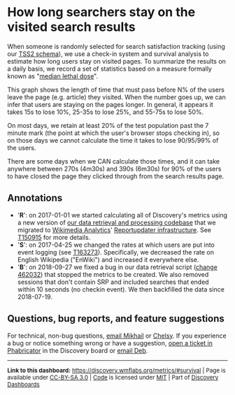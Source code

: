 How long searchers stay on the visited search results
=======

When someone is randomly selected for search satisfaction tracking (using our [TSS2 schema](https://meta.wikimedia.org/wiki/Schema:TestSearchSatisfaction2)), we use a check-in system and survival analysis to estimate how long users stay on visited pages. To summarize the results on a daily basis, we record a set of statistics based on a measure formally known as "[median lethal dose](https://en.wikipedia.org/wiki/Median_lethal_dose)".

This graph shows the length of time that must pass before N% of the users leave the page (e.g. article) they visited. When the number goes up, we can infer that users are staying on the pages longer. In general, it appears it takes 15s to lose 10%, 25-35s to lose 25%, and 55-75s to lose 50%.

On most days, we retain at least 20% of the test population past the 7 minute mark (the point at which the user's browser stops checking in), so on those days we cannot calculate the time it takes to lose 90/95/99% of the users.

There are some days when we CAN calculate those times, and it can take anywhere between 270s (4m30s) and 390s (6m30s) for 90% of the users to have closed the page they clicked through from the search results page.

Annotations
------
* '__R__': on 2017-01-01 we started calculating all of Discovery's metrics using a new version of [our data retrieval and processing codebase](https://phabricator.wikimedia.org/diffusion/WDGO/) that we migrated to [Wikimedia Analytics](https://www.mediawiki.org/wiki/Analytics)' [Reportupdater infrastructure](https://wikitech.wikimedia.org/wiki/Analytics/Reportupdater). See [T150915](https://phabricator.wikimedia.org/T150915) for more details.
* '__S__': on 2017-04-25 we changed the rates at which users are put into event logging (see [T163273](https://phabricator.wikimedia.org/T163273)). Specifically, we decreased the rate on English Wikipedia ("EnWiki") and increased it everywhere else.
* '__B__': on 2018-09-27 we fixed a bug in our data retrieval script ([change 462032](https://gerrit.wikimedia.org/r/#/c/wikimedia/discovery/golden/+/462032/)) that stopped the metrics to be created. We also removed sessions that don't contain SRP and included searches that ended within 10 seconds (no checkin event). We then backfilled the data since 2018-07-19.

Questions, bug reports, and feature suggestions
------
For technical, non-bug questions, [email Mikhail](mailto:mpopov@wikimedia.org?subject=Dashboard%20Question) or [Chelsy](mailto:cxie@wikimedia.org?subject=Dashboard%20Question). If you experience a bug or notice something wrong or have a suggestion, [open a ticket in Phabricator](https://phabricator.wikimedia.org/maniphest/task/create/?projects=Discovery) in the Discovery board or [email Deb](mailto:deb@wikimedia.org?subject=Dashboard%20Question).

<hr style="border-color: gray;">
<p style="font-size: small;">
  <strong>Link to this dashboard:</strong> <a href="https://discovery.wmflabs.org/metrics/#survival">https://discovery.wmflabs.org/metrics/#survival</a>
  | Page is available under <a href="https://creativecommons.org/licenses/by-sa/3.0/" title="Creative Commons Attribution-ShareAlike License">CC-BY-SA 3.0</a>
  | <a href="https://phabricator.wikimedia.org/diffusion/WDRN/" title="Search Metrics Dashboard source code repository">Code</a> is licensed under <a href="https://phabricator.wikimedia.org/diffusion/WDRN/browse/master/LICENSE.md" title="MIT License">MIT</a>
  | Part of <a href="https://discovery.wmflabs.org/">Discovery Dashboards</a>
</p>
